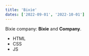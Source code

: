 ```yaml
---
title: 'Bixie'
dates: ['2022-09-01', '2022-10-01']
---
```


Bixie company: **Bixie** and **Company**.

- HTML
- CSS
- JS